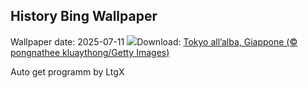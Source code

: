 ## History Bing Wallpaper
Wallpaper date: 2025-07-11
![](https://www.bing.com/th?id=OHR.TokyoSunrise_IT-IT6877517307_UHD.jpg&w=1000)Download: [Tokyo all’alba, Giappone (© pongnathee kluaythong/Getty Images)](https://www.bing.com/th?id=OHR.TokyoSunrise_IT-IT6877517307_UHD.jpg)

Auto get programm by LtgX
